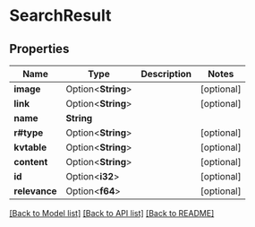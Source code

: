# SearchResult

## Properties

Name | Type | Description | Notes
------------ | ------------- | ------------- | -------------
**image** | Option<**String**> |  | [optional]
**link** | Option<**String**> |  | [optional]
**name** | **String** |  | 
**r#type** | Option<**String**> |  | [optional]
**kvtable** | Option<**String**> |  | [optional]
**content** | Option<**String**> |  | [optional]
**id** | Option<**i32**> |  | [optional]
**relevance** | Option<**f64**> |  | [optional]

[[Back to Model list]](../README.md#documentation-for-models) [[Back to API list]](../README.md#documentation-for-api-endpoints) [[Back to README]](../README.md)


